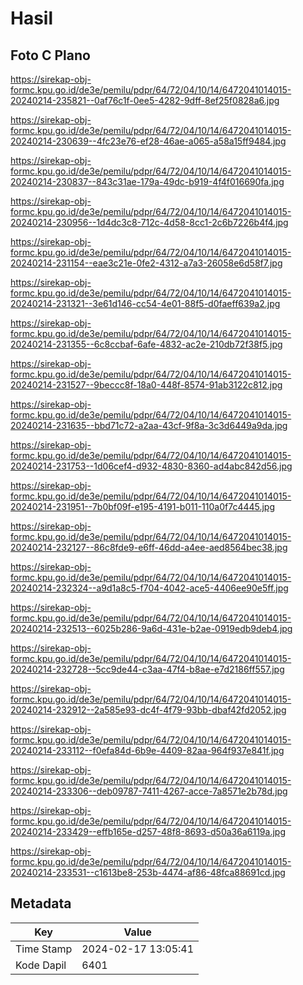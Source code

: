 # Hasil

## Foto C Plano

https://sirekap-obj-formc.kpu.go.id/de3e/pemilu/pdpr/64/72/04/10/14/6472041014015-20240214-235821--0af76c1f-0ee5-4282-9dff-8ef25f0828a6.jpg

https://sirekap-obj-formc.kpu.go.id/de3e/pemilu/pdpr/64/72/04/10/14/6472041014015-20240214-230639--4fc23e76-ef28-46ae-a065-a58a15ff9484.jpg

https://sirekap-obj-formc.kpu.go.id/de3e/pemilu/pdpr/64/72/04/10/14/6472041014015-20240214-230837--843c31ae-179a-49dc-b919-4f4f016690fa.jpg

https://sirekap-obj-formc.kpu.go.id/de3e/pemilu/pdpr/64/72/04/10/14/6472041014015-20240214-230956--1d4dc3c8-712c-4d58-8cc1-2c6b7226b4f4.jpg

https://sirekap-obj-formc.kpu.go.id/de3e/pemilu/pdpr/64/72/04/10/14/6472041014015-20240214-231154--eae3c21e-0fe2-4312-a7a3-26058e6d58f7.jpg

https://sirekap-obj-formc.kpu.go.id/de3e/pemilu/pdpr/64/72/04/10/14/6472041014015-20240214-231321--3e61d146-cc54-4e01-88f5-d0faeff639a2.jpg

https://sirekap-obj-formc.kpu.go.id/de3e/pemilu/pdpr/64/72/04/10/14/6472041014015-20240214-231355--6c8ccbaf-6afe-4832-ac2e-210db72f38f5.jpg

https://sirekap-obj-formc.kpu.go.id/de3e/pemilu/pdpr/64/72/04/10/14/6472041014015-20240214-231527--9beccc8f-18a0-448f-8574-91ab3122c812.jpg

https://sirekap-obj-formc.kpu.go.id/de3e/pemilu/pdpr/64/72/04/10/14/6472041014015-20240214-231635--bbd71c72-a2aa-43cf-9f8a-3c3d6449a9da.jpg

https://sirekap-obj-formc.kpu.go.id/de3e/pemilu/pdpr/64/72/04/10/14/6472041014015-20240214-231753--1d06cef4-d932-4830-8360-ad4abc842d56.jpg

https://sirekap-obj-formc.kpu.go.id/de3e/pemilu/pdpr/64/72/04/10/14/6472041014015-20240214-231951--7b0bf09f-e195-4191-b011-110a0f7c4445.jpg

https://sirekap-obj-formc.kpu.go.id/de3e/pemilu/pdpr/64/72/04/10/14/6472041014015-20240214-232127--86c8fde9-e6ff-46dd-a4ee-aed8564bec38.jpg

https://sirekap-obj-formc.kpu.go.id/de3e/pemilu/pdpr/64/72/04/10/14/6472041014015-20240214-232324--a9d1a8c5-f704-4042-ace5-4406ee90e5ff.jpg

https://sirekap-obj-formc.kpu.go.id/de3e/pemilu/pdpr/64/72/04/10/14/6472041014015-20240214-232513--6025b286-9a6d-431e-b2ae-0919edb9deb4.jpg

https://sirekap-obj-formc.kpu.go.id/de3e/pemilu/pdpr/64/72/04/10/14/6472041014015-20240214-232728--5cc9de44-c3aa-47f4-b8ae-e7d2186ff557.jpg

https://sirekap-obj-formc.kpu.go.id/de3e/pemilu/pdpr/64/72/04/10/14/6472041014015-20240214-232912--2a585e93-dc4f-4f79-93bb-dbaf42fd2052.jpg

https://sirekap-obj-formc.kpu.go.id/de3e/pemilu/pdpr/64/72/04/10/14/6472041014015-20240214-233112--f0efa84d-6b9e-4409-82aa-964f937e841f.jpg

https://sirekap-obj-formc.kpu.go.id/de3e/pemilu/pdpr/64/72/04/10/14/6472041014015-20240214-233306--deb09787-7411-4267-acce-7a8571e2b78d.jpg

https://sirekap-obj-formc.kpu.go.id/de3e/pemilu/pdpr/64/72/04/10/14/6472041014015-20240214-233429--effb165e-d257-48f8-8693-d50a36a6119a.jpg

https://sirekap-obj-formc.kpu.go.id/de3e/pemilu/pdpr/64/72/04/10/14/6472041014015-20240214-233531--c1613be8-253b-4474-af86-48fca88691cd.jpg


## Metadata

| Key        | Value               |
| ---------- | ------------------- |
| Time Stamp | 2024-02-17 13:05:41 |
| Kode Dapil | 6401                |



